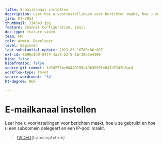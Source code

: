 ```yaml
---
title: E-mailkanaal instellen
description: Leer hoe u voorinstellingen voor berichten maakt, hoe u ze gebruikt en hoe u een subdomein delegeert en een IP-pool maakt.
jira: KT-7854
thumbnail: 334343.jpg
feature: Channel Configuration, Email
doc-type: feature video
team: PM
role: Admin, Developer
level: Beginner
last-substantial-update: 2023-05-16T00:00:00Z
exl-id: 8b96e3b0-84f4-4aa8-b2f5-1bf30e3e4106
hide: false
hidefromtoc: false
source-git-commit: fd9d277be00449155c49b3809fe647d7342b6acd
workflow-type: tm+mt
source-wordcount: '54'
ht-degree: 96%

---
```


# E-mailkanaal instellen

Leer hoe u voorinstellingen voor berichten maakt, hoe u ze gebruikt en hoe u een subdomein delegeert en een IP-pool maakt.

>[!VIDEO](https://video.tv.adobe.com/v/334343?quality=12&learn=on){transcript=true}

